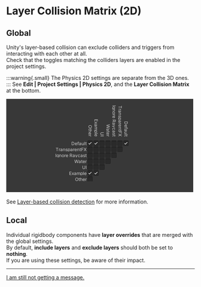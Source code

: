 # Layer Collision Matrix (2D)

## Global
Unity's layer-based collision can exclude colliders and triggers from interacting with each other at all.  
Check that the toggles matching the colliders layers are enabled in the project settings.

:::warning{.small}
The Physics 2D settings are separate from the 3D ones.  
:::
See **Edit | Project Settings | Physics 2D**, and the **Layer Collision Matrix** at the bottom.  

![Layer Collision Matrix](collision-layer-matrix.png)  

See [Layer-based collision detection](https://docs.unity3d.com/Manual/LayerBasedCollision.html) for more information.  

## Local
Individual rigidbody components have **layer overrides** that are merged with the global settings.  
By default, **include layers** and **exclude layers** should both be set to **nothing**.  
If you are using these settings, be aware of their impact.

---
[I am still not getting a message.](6%202D%20Transform.md)
